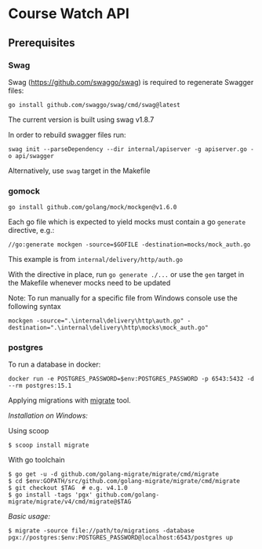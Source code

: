 # Course Watch API
## Prerequisites
### Swag
Swag (https://github.com/swaggo/swag) is required to regenerate Swagger
files:

`go install github.com/swaggo/swag/cmd/swag@latest`

The current version is built using swag v1.8.7

In order to rebuild swagger files run:

`swag init --parseDependency --dir internal/apiserver -g apiserver.go -o api/swagger`

Alternatively, use `swag` target in the Makefile

### gomock

`go install github.com/golang/mock/mockgen@v1.6.0`

Each go file which is expected to yield mocks must contain a go `generate` directive, e.g.:

`//go:generate mockgen -source=$GOFILE -destination=mocks/mock_auth.go`

This example is from `internal/delivery/http/auth.go`

With the directive in place, run `go generate ./...` or use the `gen` target in the Makefile whenever mocks need to be updated 

Note: To run manually for a specific file from Windows console use the following syntax 

`mockgen -source=".\internal\delivery\http\auth.go" -destination=".\internal\delivery\http\mocks\mock_auth.go"`

### postgres

To run a database in docker:

`docker run -e POSTGRES_PASSWORD=$env:POSTGRES_PASSWORD -p 6543:5432 -d --rm postgres:15.1`

Applying migrations with [migrate](https://github.com/golang-migrate/migrate) tool.

*Installation on Windows:*

Using scoop

`$ scoop install migrate`

With go toolchain

```
$ go get -u -d github.com/golang-migrate/migrate/cmd/migrate
$ cd $env:GOPATH/src/github.com/golang-migrate/migrate/cmd/migrate
$ git checkout $TAG  # e.g. v4.1.0
$ go install -tags 'pgx' github.com/golang-migrate/migrate/v4/cmd/migrate@$TAG
```

*Basic usage:*

`$ migrate -source file://path/to/migrations -database pgx://postgres:$env:POSTGRES_PASSWORD@localhost:6543/postgres up`